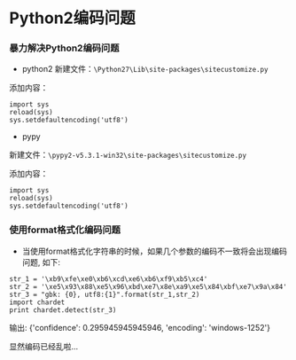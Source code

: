 Python2编码问题
===============

### 暴力解决Python2编码问题

* python2
新建文件：`\Python27\Lib\site-packages\sitecustomize.py`

添加内容：
```
import sys
reload(sys)
sys.setdefaultencoding('utf8')
```

* pypy

新建文件：`\pypy2-v5.3.1-win32\site-packages\sitecustomize.py`

添加内容：
```
import sys
reload(sys)
sys.setdefaultencoding('utf8')
```
### 使用format格式化编码问题

* 当使用format格式化字符串的时候，如果几个参数的编码不一致将会出现编码问题, 如下: 
```
str_1 = '\xb9\xfe\xe0\xb6\xcd\xe6\xb6\xf9\xb5\xc4'
str_2 = '\xe5\x93\x88\xe5\x96\xbd\xe7\x8e\xa9\xe5\x84\xbf\xe7\x9a\x84'
str_3 = "gbk: {0}, utf8:{1}".format(str_1,str_2)
import chardet
print chardet.detect(str_3)
```
输出: {'confidence': 0.295945945945946, 'encoding': 'windows-1252'}

显然编码已经乱啦...

